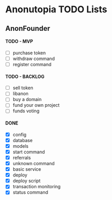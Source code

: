 # Anonutopia TODO Lists

## AnonFounder

#### TODO - MVP

- [ ] purchase token
- [ ] withdraw command
- [ ] register command

#### TODO - BACKLOG

- [ ] sell token
- [ ] libanon
- [ ] buy a domain
- [ ] fund your own project
- [ ] funds voting

#### DONE

- [x] config
- [x] database
- [x] models
- [x] start command
- [x] referrals
- [x] unknown command
- [x] basic service
- [x] deploy
- [x] deploy script
- [x] transaction monitoring
- [x] status command

